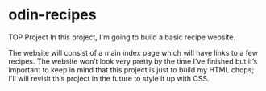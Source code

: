 # odin-recipes
TOP Project
In this project, I'm going to build a basic recipe website.

The website will consist of a main index page which will have links to a few recipes. The website won’t look very pretty by the time I’ve finished but it’s important to keep in mind that this project is just to build my HTML chops; I'll will revisit this project in the future to style it up with CSS.

